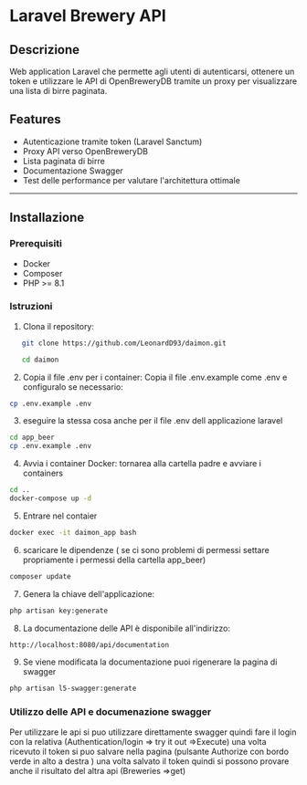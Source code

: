 # Laravel Brewery API

## Descrizione
Web application Laravel che permette agli utenti di autenticarsi, ottenere un token e utilizzare le API di OpenBreweryDB tramite un proxy per visualizzare una lista di birre paginata.

## Features
- Autenticazione tramite token (Laravel Sanctum)
- Proxy API verso OpenBreweryDB
- Lista paginata di birre
- Documentazione Swagger
- Test delle performance per valutare l'architettura ottimale

---

## Installazione

### Prerequisiti
- Docker
- Composer
- PHP >= 8.1

### Istruzioni
1. Clona il repository:
```bash
   git clone https://github.com/LeonardD93/daimon.git

   cd daimon
```

2. Copia il file .env per i container: Copia il file .env.example come .env e configuralo se necessario: 
```bash
cp .env.example .env

```

3. eseguire la stessa cosa anche per il file .env dell applicazione laravel
```bash
cd app_beer
cp .env.example .env

```

4. Avvia i container Docker:
tornarea alla cartella padre e avviare i containers
```bash
cd ..
docker-compose up -d

```

5. Entrare nel contaier 
```bash
docker exec -it daimon_app bash
```

6. scaricare le dipendenze ( se ci sono problemi di permessi settare propriamente i permessi della cartella app_beer)
```bash
composer update
```

7. Genera la chiave dell'applicazione:
```bash
php artisan key:generate

```

8. La documentazione delle API è disponibile all'indirizzo:
```bash
http://localhost:8080/api/documentation

```

9. Se viene modificata la documentazione puoi rigenerare la pagina di swagger
```bash
php artisan l5-swagger:generate

```

### Utilizzo delle API e documenazione swagger

Per utilizzare le api si puo utilizzare direttamente swagger
quindi fare il login con la relativa  (Authentication/login => try it out =>Execute)
una volta ricevuto il token si puo salvare nella pagina (pulsante Authorize con bordo verde in alto a destra )
una volta salvato il token quindi si possono provare anche il risultato del altra api (Breweries =>get)
